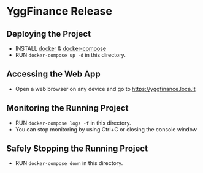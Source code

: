 # YggFinance Release

## Deploying the Project

- INSTALL [docker](https://docs.docker.com/engine/install/) & [docker-compose](https://docs.docker.com/compose/install/)
- RUN `docker-compose up -d` in this directory.

## Accessing the Web App

- Open a web browser on any device and go to <https://yggfinance.loca.lt>

## Monitoring the Running Project

- RUN `docker-compose logs -f` in this directory.
- You can stop monitoring by using Ctrl+C or closing the console window

## Safely Stopping the Running Project

- RUN `docker-compose down` in this directory.
